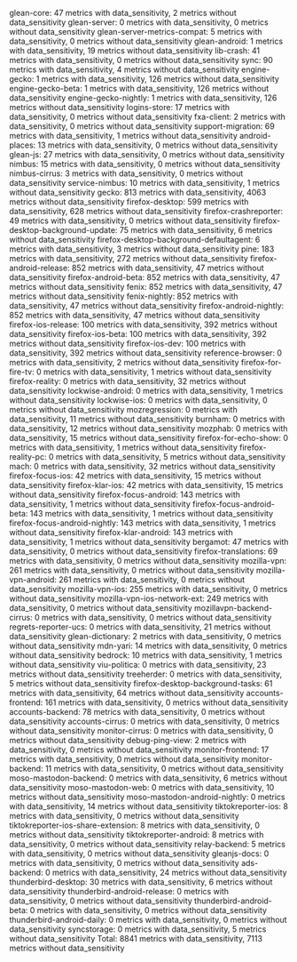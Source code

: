 glean-core:	47 metrics with data_sensitivity, 2 metrics without data_sensitivity
glean-server:	0 metrics with data_sensitivity, 0 metrics without data_sensitivity
glean-server-metrics-compat:	5 metrics with data_sensitivity, 0 metrics without data_sensitivity
glean-android:	1 metrics with data_sensitivity, 19 metrics without data_sensitivity
lib-crash:	41 metrics with data_sensitivity, 0 metrics without data_sensitivity
sync:	90 metrics with data_sensitivity, 4 metrics without data_sensitivity
engine-gecko:	1 metrics with data_sensitivity, 126 metrics without data_sensitivity
engine-gecko-beta:	1 metrics with data_sensitivity, 126 metrics without data_sensitivity
engine-gecko-nightly:	1 metrics with data_sensitivity, 126 metrics without data_sensitivity
logins-store:	17 metrics with data_sensitivity, 0 metrics without data_sensitivity
fxa-client:	2 metrics with data_sensitivity, 0 metrics without data_sensitivity
support-migration:	69 metrics with data_sensitivity, 1 metrics without data_sensitivity
android-places:	13 metrics with data_sensitivity, 0 metrics without data_sensitivity
glean-js:	27 metrics with data_sensitivity, 0 metrics without data_sensitivity
nimbus:	15 metrics with data_sensitivity, 0 metrics without data_sensitivity
nimbus-cirrus:	3 metrics with data_sensitivity, 0 metrics without data_sensitivity
service-nimbus:	10 metrics with data_sensitivity, 1 metrics without data_sensitivity
gecko:	813 metrics with data_sensitivity, 4063 metrics without data_sensitivity
firefox-desktop:	599 metrics with data_sensitivity, 628 metrics without data_sensitivity
firefox-crashreporter:	49 metrics with data_sensitivity, 0 metrics without data_sensitivity
firefox-desktop-background-update:	75 metrics with data_sensitivity, 6 metrics without data_sensitivity
firefox-desktop-background-defaultagent:	6 metrics with data_sensitivity, 3 metrics without data_sensitivity
pine:	183 metrics with data_sensitivity, 272 metrics without data_sensitivity
firefox-android-release:	852 metrics with data_sensitivity, 47 metrics without data_sensitivity
firefox-android-beta:	852 metrics with data_sensitivity, 47 metrics without data_sensitivity
fenix:	852 metrics with data_sensitivity, 47 metrics without data_sensitivity
fenix-nightly:	852 metrics with data_sensitivity, 47 metrics without data_sensitivity
firefox-android-nightly:	852 metrics with data_sensitivity, 47 metrics without data_sensitivity
firefox-ios-release:	100 metrics with data_sensitivity, 392 metrics without data_sensitivity
firefox-ios-beta:	100 metrics with data_sensitivity, 392 metrics without data_sensitivity
firefox-ios-dev:	100 metrics with data_sensitivity, 392 metrics without data_sensitivity
reference-browser:	0 metrics with data_sensitivity, 2 metrics without data_sensitivity
firefox-for-fire-tv:	0 metrics with data_sensitivity, 1 metrics without data_sensitivity
firefox-reality:	0 metrics with data_sensitivity, 32 metrics without data_sensitivity
lockwise-android:	0 metrics with data_sensitivity, 1 metrics without data_sensitivity
lockwise-ios:	0 metrics with data_sensitivity, 0 metrics without data_sensitivity
mozregression:	0 metrics with data_sensitivity, 11 metrics without data_sensitivity
burnham:	0 metrics with data_sensitivity, 12 metrics without data_sensitivity
mozphab:	0 metrics with data_sensitivity, 15 metrics without data_sensitivity
firefox-for-echo-show:	0 metrics with data_sensitivity, 1 metrics without data_sensitivity
firefox-reality-pc:	0 metrics with data_sensitivity, 5 metrics without data_sensitivity
mach:	0 metrics with data_sensitivity, 32 metrics without data_sensitivity
firefox-focus-ios:	42 metrics with data_sensitivity, 15 metrics without data_sensitivity
firefox-klar-ios:	42 metrics with data_sensitivity, 15 metrics without data_sensitivity
firefox-focus-android:	143 metrics with data_sensitivity, 1 metrics without data_sensitivity
firefox-focus-android-beta:	143 metrics with data_sensitivity, 1 metrics without data_sensitivity
firefox-focus-android-nightly:	143 metrics with data_sensitivity, 1 metrics without data_sensitivity
firefox-klar-android:	143 metrics with data_sensitivity, 1 metrics without data_sensitivity
bergamot:	47 metrics with data_sensitivity, 0 metrics without data_sensitivity
firefox-translations:	69 metrics with data_sensitivity, 0 metrics without data_sensitivity
mozilla-vpn:	261 metrics with data_sensitivity, 0 metrics without data_sensitivity
mozilla-vpn-android:	261 metrics with data_sensitivity, 0 metrics without data_sensitivity
mozilla-vpn-ios:	255 metrics with data_sensitivity, 0 metrics without data_sensitivity
mozilla-vpn-ios-network-ext:	249 metrics with data_sensitivity, 0 metrics without data_sensitivity
mozillavpn-backend-cirrus:	0 metrics with data_sensitivity, 0 metrics without data_sensitivity
regrets-reporter-ucs:	0 metrics with data_sensitivity, 21 metrics without data_sensitivity
glean-dictionary:	2 metrics with data_sensitivity, 0 metrics without data_sensitivity
mdn-yari:	14 metrics with data_sensitivity, 0 metrics without data_sensitivity
bedrock:	10 metrics with data_sensitivity, 1 metrics without data_sensitivity
viu-politica:	0 metrics with data_sensitivity, 23 metrics without data_sensitivity
treeherder:	0 metrics with data_sensitivity, 5 metrics without data_sensitivity
firefox-desktop-background-tasks:	61 metrics with data_sensitivity, 64 metrics without data_sensitivity
accounts-frontend:	161 metrics with data_sensitivity, 0 metrics without data_sensitivity
accounts-backend:	78 metrics with data_sensitivity, 0 metrics without data_sensitivity
accounts-cirrus:	0 metrics with data_sensitivity, 0 metrics without data_sensitivity
monitor-cirrus:	0 metrics with data_sensitivity, 0 metrics without data_sensitivity
debug-ping-view:	2 metrics with data_sensitivity, 0 metrics without data_sensitivity
monitor-frontend:	17 metrics with data_sensitivity, 0 metrics without data_sensitivity
monitor-backend:	11 metrics with data_sensitivity, 0 metrics without data_sensitivity
moso-mastodon-backend:	0 metrics with data_sensitivity, 6 metrics without data_sensitivity
moso-mastodon-web:	0 metrics with data_sensitivity, 10 metrics without data_sensitivity
moso-mastodon-android-nightly:	0 metrics with data_sensitivity, 14 metrics without data_sensitivity
tiktokreporter-ios:	8 metrics with data_sensitivity, 0 metrics without data_sensitivity
tiktokreporter-ios-share-extension:	8 metrics with data_sensitivity, 0 metrics without data_sensitivity
tiktokreporter-android:	8 metrics with data_sensitivity, 0 metrics without data_sensitivity
relay-backend:	5 metrics with data_sensitivity, 0 metrics without data_sensitivity
gleanjs-docs:	0 metrics with data_sensitivity, 0 metrics without data_sensitivity
ads-backend:	0 metrics with data_sensitivity, 24 metrics without data_sensitivity
thunderbird-desktop:	30 metrics with data_sensitivity, 6 metrics without data_sensitivity
thunderbird-android-release:	0 metrics with data_sensitivity, 0 metrics without data_sensitivity
thunderbird-android-beta:	0 metrics with data_sensitivity, 0 metrics without data_sensitivity
thunderbird-android-daily:	0 metrics with data_sensitivity, 0 metrics without data_sensitivity
syncstorage:	0 metrics with data_sensitivity, 5 metrics without data_sensitivity
Total:	8841 metrics with data_sensitivity, 7113 metrics without data_sensitivity
